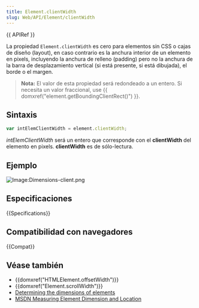 ```yaml
---
title: Element.clientWidth
slug: Web/API/Element/clientWidth
---
```


{{ APIRef }}

La propiedad `Element.clientWidth` es cero para elementos sin CSS o cajas de diseño (layout), en caso contrario es la anchura interior de un elemento en pixels, incluyendo la anchura de relleno (padding) pero no la anchura de la barra de desplazamiento vertical (si está presente, si está dibujada), el borde o el margen.

> **Nota:** El valor de esta propiedad será redondeado a un entero. Si necesita un valor fraccional, use {{ domxref("element.getBoundingClientRect()") }}.

## Sintaxis

```js
var intElemClientWidth = element.clientWidth;
```

_intElemClientWidth_ será un entero que corresponde con el **clientWidth** del elemento en pixels. **clientWidth** es de sólo-lectura.

## Ejemplo

![Image:Dimensions-client.png](dimensions-client.png)

## Especificaciones

{{Specifications}}

## Compatibilidad con navegadores

{{Compat}}

## Véase también

- {{domxref("HTMLElement.offsetWidth")}}
- {{domxref("Element.scrollWidth")}}
- [Determining the dimensions of elements](/es/docs/Determining_the_dimensions_of_elements)
- [MSDN Measuring Element Dimension and Location](<https://docs.microsoft.com/en-us/previous-versions//hh781509(v=vs.85)>)
